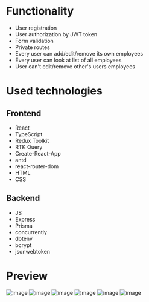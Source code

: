 # Functionality
- User registration
- User authorization by JWT token
- Form validation
- Private routes
- Every user can add/edit/remove its own employees
- Every user can look at list of all employees
- User can't edit/remove other's users employees

# Used technologies
## Frontend
- React
- TypeScript
- Redux Toolkit
- RTK Query
- Create-React-App
- antd
- react-router-dom
- HTML
- CSS
## Backend
- JS
- Express
- Prisma
- concurrently
- dotenv
- bcrypt
- jsonwebtoken

# Preview
![image](https://github.com/AlexeyAbramovich/react-employees/assets/74393859/dad468f4-fef6-480f-a88e-7b0adf11576c)
![image](https://github.com/AlexeyAbramovich/react-employees/assets/74393859/6b664ceb-1287-4c22-95a2-6788a33a3365)
![image](https://github.com/AlexeyAbramovich/react-employees/assets/74393859/1bb772f1-3946-43a4-8e1a-e31bb3e90267)
![image](https://github.com/AlexeyAbramovich/react-employees/assets/74393859/ed939d36-c107-4e91-a571-ec98a49240fa)
![image](https://github.com/AlexeyAbramovich/react-employees/assets/74393859/e89a1f33-cfa6-4350-8e01-9306bef1a4ca)
![image](https://github.com/AlexeyAbramovich/react-employees/assets/74393859/8aeaa3a4-0bdb-4d9c-9eb5-32e17a1181cb)





